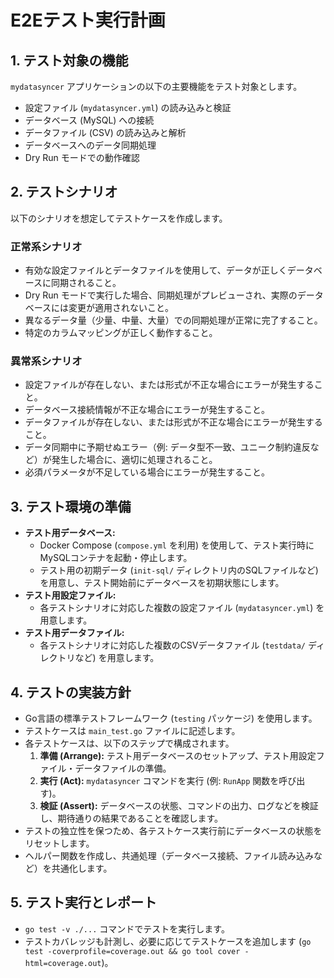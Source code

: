# E2Eテスト実行計画

## 1. テスト対象の機能

`mydatasyncer` アプリケーションの以下の主要機能をテスト対象とします。

*   設定ファイル (`mydatasyncer.yml`) の読み込みと検証
*   データベース (MySQL) への接続
*   データファイル (CSV) の読み込みと解析
*   データベースへのデータ同期処理
*   Dry Run モードでの動作確認

## 2. テストシナリオ

以下のシナリオを想定してテストケースを作成します。

### 正常系シナリオ

*   有効な設定ファイルとデータファイルを使用して、データが正しくデータベースに同期されること。
*   Dry Run モードで実行した場合、同期処理がプレビューされ、実際のデータベースには変更が適用されないこと。
*   異なるデータ量（少量、中量、大量）での同期処理が正常に完了すること。
*   特定のカラムマッピングが正しく動作すること。

### 異常系シナリオ

*   設定ファイルが存在しない、または形式が不正な場合にエラーが発生すること。
*   データベース接続情報が不正な場合にエラーが発生すること。
*   データファイルが存在しない、または形式が不正な場合にエラーが発生すること。
*   データ同期中に予期せぬエラー（例: データ型不一致、ユニーク制約違反など）が発生した場合に、適切に処理されること。
*   必須パラメータが不足している場合にエラーが発生すること。

## 3. テスト環境の準備

*   **テスト用データベース:**
    *   Docker Compose (`compose.yml` を利用) を使用して、テスト実行時にMySQLコンテナを起動・停止します。
    *   テスト用の初期データ (`init-sql/` ディレクトリ内のSQLファイルなど) を用意し、テスト開始前にデータベースを初期状態にします。
*   **テスト用設定ファイル:**
    *   各テストシナリオに対応した複数の設定ファイル (`mydatasyncer.yml`) を用意します。
*   **テスト用データファイル:**
    *   各テストシナリオに対応した複数のCSVデータファイル (`testdata/` ディレクトリなど) を用意します。

## 4. テストの実装方針

*   Go言語の標準テストフレームワーク (`testing` パッケージ) を使用します。
*   テストケースは `main_test.go` ファイルに記述します。
*   各テストケースは、以下のステップで構成されます。
    1.  **準備 (Arrange):** テスト用データベースのセットアップ、テスト用設定ファイル・データファイルの準備。
    2.  **実行 (Act):** `mydatasyncer` コマンドを実行 (例: `RunApp` 関数を呼び出す)。
    3.  **検証 (Assert):** データベースの状態、コマンドの出力、ログなどを検証し、期待通りの結果であることを確認します。
*   テストの独立性を保つため、各テストケース実行前にデータベースの状態をリセットします。
*   ヘルパー関数を作成し、共通処理（データベース接続、ファイル読み込みなど）を共通化します。

## 5. テスト実行とレポート

*   `go test -v ./...` コマンドでテストを実行します。
*   テストカバレッジも計測し、必要に応じてテストケースを追加します (`go test -coverprofile=coverage.out && go tool cover -html=coverage.out`)。
